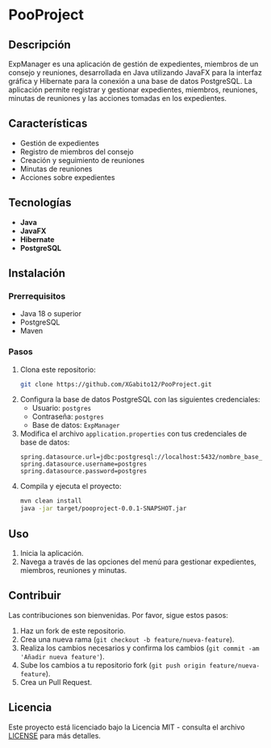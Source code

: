 # PooProject

## Descripción
ExpManager es una aplicación de gestión de expedientes, miembros de un consejo y reuniones, desarrollada en Java utilizando JavaFX para la interfaz gráfica y Hibernate para la conexión a una base de datos PostgreSQL. La aplicación permite registrar y gestionar expedientes, miembros, reuniones, minutas de reuniones y las acciones tomadas en los expedientes.

## Características
- Gestión de expedientes
- Registro de miembros del consejo
- Creación y seguimiento de reuniones
- Minutas de reuniones
- Acciones sobre expedientes

## Tecnologías
- **Java**
- **JavaFX**
- **Hibernate**
- **PostgreSQL**

## Instalación
### Prerrequisitos
- Java 18 o superior
- PostgreSQL
- Maven

### Pasos
1. Clona este repositorio:
    ```sh
    git clone https://github.com/XGabito12/PooProject.git
    ```
2. Configura la base de datos PostgreSQL con las siguientes credenciales:
    - Usuario: `postgres`
    - Contraseña: `postgres`
    - Base de datos: `ExpManager`
3. Modifica el archivo `application.properties` con tus credenciales de base de datos:
    ```properties
    spring.datasource.url=jdbc:postgresql://localhost:5432/nombre_base_de_datos
    spring.datasource.username=postgres
    spring.datasource.password=postgres
    ```
4. Compila y ejecuta el proyecto:
    ```sh
    mvn clean install
    java -jar target/pooproject-0.0.1-SNAPSHOT.jar
    ```

## Uso
1. Inicia la aplicación.
2. Navega a través de las opciones del menú para gestionar expedientes, miembros, reuniones y minutas.

## Contribuir
Las contribuciones son bienvenidas. Por favor, sigue estos pasos:
1. Haz un fork de este repositorio.
2. Crea una nueva rama (`git checkout -b feature/nueva-feature`).
3. Realiza los cambios necesarios y confirma los cambios (`git commit -am 'Añadir nueva feature'`).
4. Sube los cambios a tu repositorio fork (`git push origin feature/nueva-feature`).
5. Crea un Pull Request.

## Licencia
Este proyecto está licenciado bajo la Licencia MIT - consulta el archivo [LICENSE](LICENSE) para más detalles.

